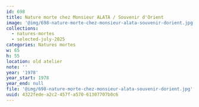 ```yaml
---
id: 698
title: Nature morte chez Monsieur ALATA / Souvenir d'Orient
image: '@img/698-nature-morte-chez-monsieur-alata-souvenir-dorient.jpg'
collections:
  - natures-mortes
  - selected-july-2025
categories: Natures mortes
w: 65
h: 55
location: old atelier
note: ''
year: '1978'
year_start: 1978
year_end: null
file: '@img/698-nature-morte-chez-monsieur-alata-souvenir-dorient.jpg'
uuid: 4322fede-a2c2-457f-a570-61307707b0c6
---
```


